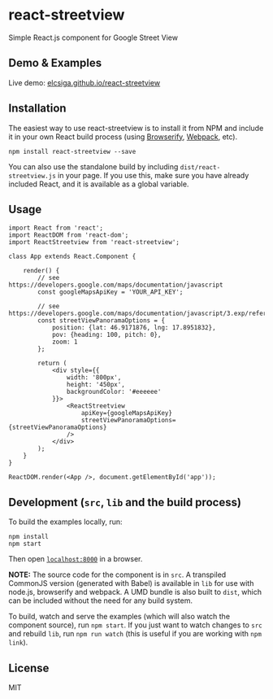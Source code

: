 # react-streetview

Simple React.js component for Google Street View

## Demo & Examples

Live demo: [elcsiga.github.io/react-streetview](http://elcsiga.github.io/react-streetview/)

## Installation

The easiest way to use react-streetview is to install it from NPM and include it in your own React build process (using [Browserify](http://browserify.org), [Webpack](http://webpack.github.io/), etc).

```
npm install react-streetview --save
```

You can also use the standalone build by including `dist/react-streetview.js` in your page. If you use this, make sure you have already included React, and it is available as a global variable.

## Usage

```
import React from 'react';
import ReactDOM from 'react-dom';
import ReactStreetview from 'react-streetview';

class App extends React.Component {

	render() {
		// see https://developers.google.com/maps/documentation/javascript
		const googleMapsApiKey = 'YOUR_API_KEY';

		// see https://developers.google.com/maps/documentation/javascript/3.exp/reference#StreetViewPanoramaOptions
		const streetViewPanoramaOptions = {
			position: {lat: 46.9171876, lng: 17.8951832},
			pov: {heading: 100, pitch: 0},
			zoom: 1
		};

		return (
			<div style={{
				width: '800px',
				height: '450px',
				backgroundColor: '#eeeeee'
			}}>
				<ReactStreetview
					apiKey={googleMapsApiKey}
					streetViewPanoramaOptions={streetViewPanoramaOptions}
				/>
			</div>
		);
	}
}

ReactDOM.render(<App />, document.getElementById('app'));
```

## Development (`src`, `lib` and the build process)

To build the examples locally, run:

```
npm install
npm start
```

Then open [`localhost:8000`](http://localhost:8000) in a browser.

**NOTE:** The source code for the component is in `src`. A transpiled CommonJS version (generated with Babel) is available in `lib` for use with node.js, browserify and webpack. A UMD bundle is also built to `dist`, which can be included without the need for any build system.

To build, watch and serve the examples (which will also watch the component source), run `npm start`. If you just want to watch changes to `src` and rebuild `lib`, run `npm run watch` (this is useful if you are working with `npm link`).

## License

MIT

